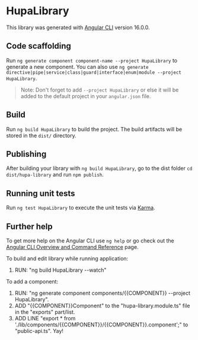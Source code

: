 # HupaLibrary

This library was generated with [Angular CLI](https://github.com/angular/angular-cli) version 16.0.0.

## Code scaffolding

Run `ng generate component component-name --project HupaLibrary` to generate a new component. You can also use `ng generate directive|pipe|service|class|guard|interface|enum|module --project HupaLibrary`.
> Note: Don't forget to add `--project HupaLibrary` or else it will be added to the default project in your `angular.json` file. 

## Build

Run `ng build HupaLibrary` to build the project. The build artifacts will be stored in the `dist/` directory.

## Publishing

After building your library with `ng build HupaLibrary`, go to the dist folder `cd dist/hupa-library` and run `npm publish`.

## Running unit tests

Run `ng test HupaLibrary` to execute the unit tests via [Karma](https://karma-runner.github.io).

## Further help

To get more help on the Angular CLI use `ng help` or go check out the [Angular CLI Overview and Command Reference](https://angular.io/cli) page.


To build and edit library while running application:
1. RUN: "ng build HupaLibrary --watch"

To add a component:
1. RUN: "ng generate component components/{{COMPONENT}} --project HupaLibrary".
2. ADD "{{COMPONENT}}Component" to the "hupa-library.module.ts" file in the "exports" part/list.
3. ADD LINE "export * from './lib/components/{{COMPONENT}}/{{COMPONENT}}.component';" to "public-api.ts".
Yay!
